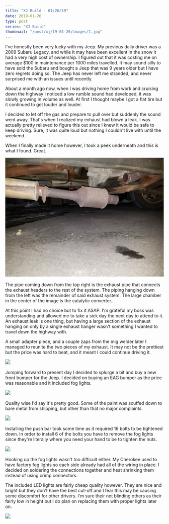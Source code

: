 ```yaml
---
title: "XJ Build - 01/26/19"
date: 2019-01-26
type: post
series: "XJ Build"
thumbnail: "/post/xj/19-01-26/images/1.jpg"
---
```


I've honestly been very lucky with my Jeep. My previous daily driver was a 2009 Subaru Legacy, and while it may have been excellent in the snow it had a very high cost of ownership. I figured out that it was costing me on average \$100 in maintenance per 1000 miles travelled. It may sound silly to have sold the Subaru and bought a Jeep that was 9 years older but I have zero regrets doing so. The Jeep has never left me stranded, and never surprised me with an issues until recently.

About a month ago now, when I was driving home from work and cruising down the highway I noticed a low rumble sound had developed, it was slowly growing in volume as well. At first I thought maybe I got a flat tire but it continued to get louder and louder.

I decided to let off the gas and prepare to pull over but suddenly the sound went away. That's when I realized my exhaust had blown a leak. I was actually pretty relieved to figure this out since I knew it would be safe to keep driving. Sure, it was quite loud but nothing I couldn't live with until the weekend.

When I finally made it home however, I took a peek underneath and this is what I found. Great.

![](images/1.jpg)

The pipe coming down from the top right is the exhaust pipe that connects the exhaust headers to the rest of the system. The piping hanging down from the left was the remainder of said exhaust system. The large chamber in the center of the image is the catalytic converter...

At this point I had no choice but to fix it ASAP. I'm grateful my boss was understanding and allowed me to take a sick day the next day to attend to it. An exhaust leak is one thing, but having a large section of the exhaust hanging on only by a single exhaust hanger wasn't something I wanted to travel down the highway with.

A small adapter piece, and a couple zaps from the mig welder later I managed to reunite the two pieces of my exhaust. It may not be the prettiest but the price was hard to beat, and it meant I could continue driving it.

![](images/2.jpg)

Jumping forward to present day I decided to splurge a bit and buy a new front bumper for the Jeep. I decided on buying an EAG bumper as the price was reasonable and it included fog lights.

![](images/3.jpg)

Quality wise I'd say it's pretty good. Some of the paint was scuffed down to bare metal from shipping, but other than that no major complaints.

![](images/4.jpg)

Installing the push bar took some time as it required 16 bolts to be tightened down. In order to install 6 of the bolts you have to remove the fog lights since they're literally where you need your hand to be to tighten the nuts.

![](images/5.jpg)

Hooking up the fog lights wasn't too difficult either. My Cherokee used to have factory fog lights so each side already had all of the wiring in place. I decided on soldering the connections together and heat shrinking them instead of using crimp connectors.

The included LED lights are fairly cheap quality however. They are nice and bright but they don't have the best cut-off and I fear this may be causing some discomfort for other drivers. I'm sure their not blinding others as their fairly low in height but I do plan on replacing them with proper lights later on.

![](images/6.jpg)
